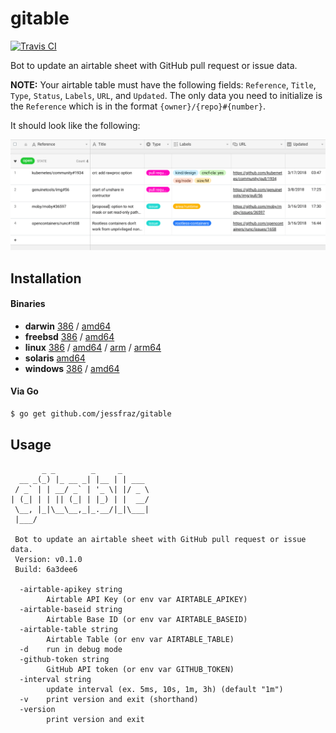 # gitable

[![Travis CI](https://travis-ci.org/jessfraz/gitable.svg?branch=master)](https://travis-ci.org/jessfraz/gitable)

Bot to update an airtable sheet with GitHub pull request or issue data.

**NOTE:** Your airtable table must have the following fields: `Reference`,
`Title`, `Type`, `Status`, `Labels`, `URL`, and `Updated`. The only data you
need to initialize is the `Reference` which is in the format
`{owner}/{repo}#{number}`.

It should look like the following:

![airtable.png](airtable.png)


## Installation

#### Binaries

- **darwin** [386](https://github.com//home/jessie/.go/src/github.com/jessfraz/gitable/releases/download/v0.1.0/gitable-darwin-386) / [amd64](https://github.com//home/jessie/.go/src/github.com/jessfraz/gitable/releases/download/v0.1.0/gitable-darwin-amd64)
- **freebsd** [386](https://github.com//home/jessie/.go/src/github.com/jessfraz/gitable/releases/download/v0.1.0/gitable-freebsd-386) / [amd64](https://github.com//home/jessie/.go/src/github.com/jessfraz/gitable/releases/download/v0.1.0/gitable-freebsd-amd64)
- **linux** [386](https://github.com//home/jessie/.go/src/github.com/jessfraz/gitable/releases/download/v0.1.0/gitable-linux-386) / [amd64](https://github.com//home/jessie/.go/src/github.com/jessfraz/gitable/releases/download/v0.1.0/gitable-linux-amd64) / [arm](https://github.com//home/jessie/.go/src/github.com/jessfraz/gitable/releases/download/v0.1.0/gitable-linux-arm) / [arm64](https://github.com//home/jessie/.go/src/github.com/jessfraz/gitable/releases/download/v0.1.0/gitable-linux-arm64)
- **solaris** [amd64](https://github.com//home/jessie/.go/src/github.com/jessfraz/gitable/releases/download/v0.1.0/gitable-solaris-amd64)
- **windows** [386](https://github.com//home/jessie/.go/src/github.com/jessfraz/gitable/releases/download/v0.1.0/gitable-windows-386) / [amd64](https://github.com//home/jessie/.go/src/github.com/jessfraz/gitable/releases/download/v0.1.0/gitable-windows-amd64)

#### Via Go

```bash
$ go get github.com/jessfraz/gitable
```

## Usage

```console
       _ _        _     _
  __ _(_) |_ __ _| |__ | | ___
 / _` | | __/ _` | '_ \| |/ _ \
| (_| | | || (_| | |_) | |  __/
 \__, |_|\__\__,_|_.__/|_|\___|
 |___/

 Bot to update an airtable sheet with GitHub pull request or issue data.
 Version: v0.1.0
 Build: 6a3dee6

  -airtable-apikey string
        Airtable API Key (or env var AIRTABLE_APIKEY)
  -airtable-baseid string
        Airtable Base ID (or env var AIRTABLE_BASEID)
  -airtable-table string
        Airtable Table (or env var AIRTABLE_TABLE)
  -d    run in debug mode
  -github-token string
        GitHub API token (or env var GITHUB_TOKEN)
  -interval string
        update interval (ex. 5ms, 10s, 1m, 3h) (default "1m")
  -v    print version and exit (shorthand)
  -version
        print version and exit
```
